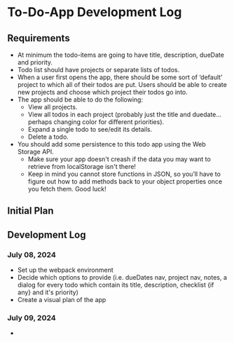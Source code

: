 # To-Do-App Development Log

## Requirements
* At minimum the todo-items are going to have title, description, dueDate and priority.
* Todo list should have projects or separate lists of todos.
* When a user first opens the app, there should be some sort of ‘default’ project to which all of their todos are put. Users should be able to create new projects and choose which project their todos go into.
* The app should be able to do the following: 
  * View all projects.
  * View all todos in each project (probably just the title and duedate… perhaps changing color for different priorities).
  * Expand a single todo to see/edit its details.
  * Delete a todo.
* You should add some persistence to this todo app using the Web Storage API.
  * Make sure your app doesn't creash if the data you may want to retrieve from localStorage isn't there!
  * Keep in mind you cannot store functions in JSON, so you’ll have to figure out how to add methods back to your object properties once you fetch them. Good luck!

## Initial Plan


## Development Log
### July 08, 2024
* Set up the webpack environment
* Decide which options to provide (i.e. dueDates nav, project nav, notes, a dialog for every todo which contain its title, description, checklist {if any} and it's priority)
* Create a visual plan of the app

### July 09, 2024
* 